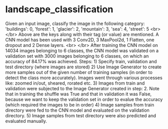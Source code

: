 # landscape_classification
Given an input image, classify the image in the following category:  'buildings': 0, 'forest': 1, 'glacier': 2, 'mountain': 3, 'sea': 4, 'street': 5 &lt;br> &lt;/br> Above are the keys along with their tag (or value) are mentioned. A CNN model has been used with 3 Conv2D, 3 MaxPool2d, 1 Flatten, one dropout and 2 Dense layers.  &lt;br> &lt;/br> After training the CNN model on 14034 images belonging to 6 classes, the CNN model was validated on a validation set with 3000 images belonging to 6 classes, on which an accuracy of 84.17% was achieved.  Steps: 1) Specify train, validation and test directory (where images are stored) 2) Use Image Generator to create more samples out of the given number of training samples (in order to detect the class more accurately). Images went through various processes like: zoomed in/out, sheared, rorated etc. 3) Images from train and validation were subjected to the Image Generator created in step: 2. Note that in training the shuffle was True and that in validation it was False, because we want to keep the validation set in order to evalue the accuracy (which required the images to be in order) 4) Image samples from train directory were fed to the CNN model and evaluated on the validation directory. 5) Image samples from test directory were also predicted and evaluated manually.
